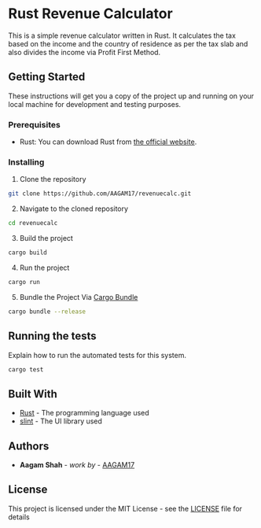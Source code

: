 # Rust Revenue Calculator

This is a simple revenue calculator written in Rust. It calculates the tax based on the income and the country of residence as per the tax slab and also divides the income via Profit First Method.

## Getting Started

These instructions will get you a copy of the project up and running on your local machine for development and testing purposes.

### Prerequisites

- Rust: You can download Rust from [the official website](https://www.rust-lang.org/tools/install).

### Installing

1. Clone the repository
```bash
git clone https://github.com/AAGAM17/revenuecalc.git
```
2. Navigate to the cloned repository
```bash
cd revenuecalc
```
3. Build the project
```bash
cargo build
```
4. Run the project
```bash
cargo run
```
5. Bundle the Project Via [Cargo Bundle](https://github.com/burtonageo/cargo-bundle)
```bash
cargo bundle --release
```

## Running the tests

Explain how to run the automated tests for this system.

```bash
cargo test
```

## Built With

- [Rust](https://www.rust-lang.org/) - The programming language used
- [slint](https://slint.dev/) - The UI library used

## Authors

- **Aagam Shah** - *work by* - [AAGAM17](https://github.com/AAGAM17)

## License

This project is licensed under the MIT License - see the [LICENSE](LICENSE) file for details
